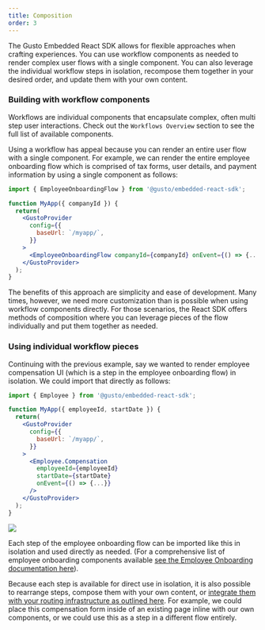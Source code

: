 ```yaml
---
title: Composition
order: 3
---
```


The Gusto Embedded React SDK allows for flexible approaches when crafting experiences. You can use workflow components as needed to render complex user flows with a single component. You can also leverage the individual workflow steps in isolation, recompose them together in your desired order, and update them with your own content.

### Building with workflow components

Workflows are individual components that encapsulate complex, often multi step user interactions. Check out the `Workflows Overview` section to see the full list of available components.

Using a workflow has appeal because you can render an entire user flow with a single component. For example, we can render the entire employee onboarding flow which is comprised of tax forms, user details, and payment information by using a single component as follows:

```jsx
import { EmployeeOnboardingFlow } from '@gusto/embedded-react-sdk';

function MyApp({ companyId }) {
  return(
    <GustoProvider
      config={{
        baseUrl: `/myapp/`,
      }}
    >
      <EmployeeOnboardingFlow companyId={companyId} onEvent={() => {...}} />
    </GustoProvider>
  );
}
```

The benefits of this approach are simplicity and ease of development. Many times, however, we need more customization than is possible when using workflow components directly. For those scenarios, the React SDK offers methods of composition where you can leverage pieces of the flow individually and put them together as needed.

### Using individual workflow pieces

Continuing with the previous example, say we wanted to render employee compensation UI (which is a step in the employee onboarding flow) in isolation. We could import that directly as follows:

```jsx
import { Employee } from '@gusto/embedded-react-sdk';

function MyApp({ employeeId, startDate }) {
  return(
    <GustoProvider
      config={{
        baseUrl: `/myapp/`,
      }}
    >
      <Employee.Compensation
        employeeId={employeeId}
        startDate={startDate}
        onEvent={() => {...}}
      />
    </GustoProvider>
  );
}
```

![](https://files.readme.io/6fb4afca5b75cc9aac151e2ed873aa988b7ffc35dbcb3566b874d7cd8d323e64-image.png)

Each step of the employee onboarding flow can be imported like this in isolation and used directly as needed. (For a comprehensive list of employee onboarding components available [see the Employee Onboarding documentation here](?tab=t.ueez3pueaqpd#heading=h.ojoq455ctuev)).

Because each step is available for direct use in isolation, it is also possible to rearrange steps, compose them with your own content, or [integrate them with your routing infrastructure as outlined here](?tab=t.kl25ghwrpy9i#heading=h.n2ha5hq6v67a). For example, we could place this compensation form inside of an existing page inline with our own components, or we could use this as a step in a different flow entirely.
